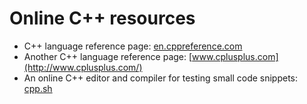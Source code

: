 # Online C++ resources

- C++ language reference page: [en.cppreference.com](https://en.cppreference.com/)
- Another C++ language reference page: [www.cplusplus.com](http://www.cplusplus.com/) 
- An online C++ editor and compiler for testing small code snippets: [cpp.sh](http://cpp.sh/) 